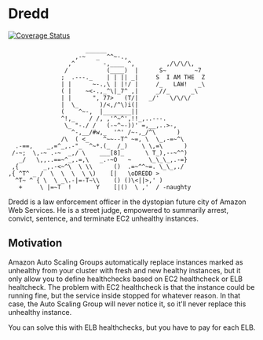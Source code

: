 # Dredd
[![Coverage Status](https://coveralls.io/repos/github/fiunchinho/dredd/badge.svg?branch=master)](https://coveralls.io/github/fiunchinho/dredd?branch=master)

                          ______
                       ,-~   _  ^^~-.,
                     ,^        -,____ ^,         ,/\/\/\,
                    /           (____)  |      S~        ~7
                   ;  .---._    | | || _|     S  I AM THE  Z
                   | |      ~-.,\ | |!/ |     /_   LAW!   _\ 
                   ( |    ~<-.,_^\|_7^ ,|     _//_      _\
                   | |      ", 77>   (T/|   _/'   \/\/\/
                   |  \_      )/<,/^\)i(|
                   (    ^~-,  |________||
                   ^!,_    / /, ,'^~^',!!_,..---.
                    \_ "-./ /   (-~^~-))' =,__,..>-,
                      ^-,__/#w,_  '^' /~-,_/^\      )
                   /\  ( <_    ^~~--T^ ~=, \  \_,-=~^\
      .-==,    _,=^_,.-"_  ^~*.(_  /_)    \ \,=\      )
     /-~;  \,-~ .-~  _,/ \    ___[8]_      \ T_),--~^^)
       _/   \,,..==~^_,.=,\   _.-~O   ~     \_\_\_,.-=}
     ,{       _,.-<~^\  \ \\      ()  .=~^^~=. \_\_,./
    ,{ ^T^ _ /  \  \  \  \ \)    [|   \oDREDD >
      ^T~ ^ { \  \ _\.-|=-T~\\    () ()\<||>,' )
       +     \ |=~T  !       Y    [|()  \ ,'  / -naughty


Dredd is a law enforcement officer in the dystopian future city of Amazon Web Services. He is a street judge, empowered to summarily arrest, convict, sentence, and terminate EC2 unhealthy instances.

## Motivation
Amazon Auto Scaling Groups automatically replace instances marked as unhealthy from your cluster with fresh and new healthy instances, but it only allow you to define healthchecks based on EC2 healthcheck or ELB healtcheck.
The problem with EC2 healthcheck is that the instance could be running fine, but the service inside stopped for whatever reason. In that case, the Auto Scaling Group will never notice it, so it'll never replace this unhealthy instance.

You can solve this with ELB healthchecks, but you have to pay for each ELB.
